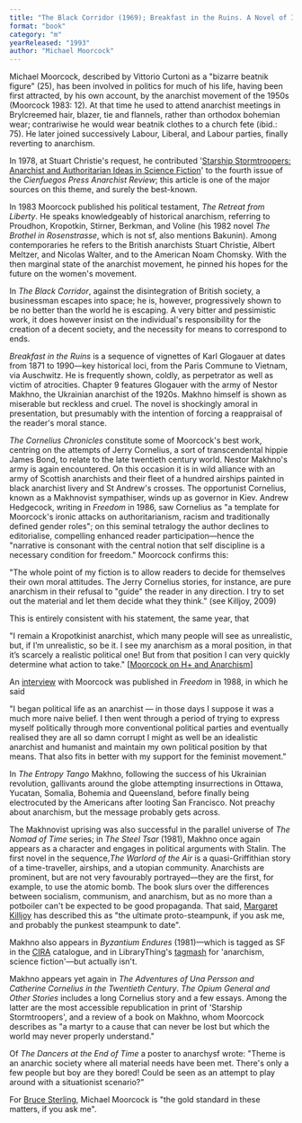 ```yaml
---
title: "The Black Corridor (1969); Breakfast in the Ruins. A Novel of Inhumanity  (1971); The Adventures of Una Persson and Catherine Cornelius in the Twentieth Century. A Romance (1976); The Cornelius Chronicles (1977); The Entropy Tango. A Comic Romance (1980); The Nomad of Time (1982, comprising The Warlord of the Air (1971), The Land Leviathan (1974), and The Steel Tsar (1981)); The Opium General and Other Stories (1984); The Dancers at the End of Time (1993—originally published in three volumes, 1972–1976)"
format: "book"
category: "m"
yearReleased: "1993"
author: "Michael Moorcock"
---
```


Michael Moorcock, described by Vittorio Curtoni as a "bizarre beatnik figure" (25), has been involved in politics for much of his life, having been first attracted, by his own account, by the anarchist movement of the 1950s (Moorcock 1983: 12). At that time he used to attend anarchist meetings in Brylcreemed hair, blazer, tie and flannels, rather than orthodox bohemian wear; contrariwise he would wear beatnik clothes to a church fete (ibid.: 75). He later joined successively Labour, Liberal, and Labour parties, finally reverting to anarchism.

In 1978, at Stuart Christie's request, he contributed '<a href="http://www.anarchogeekreview.com/essay/starship-stormtroopers">Starship Stormtroopers: Anarchist and Authoritarian Ideas in Science Fiction</a>' to the fourth issue of the _Cienfuegos Press Anarchist Review_; this article is one of the major sources on this theme,  and surely the best-known.

In 1983 Moorcock published his political testament,  _The Retreat from Liberty_. He speaks knowledgeably of historical anarchism, referring to Proudhon, Kropotkin, Stirner, Berkman, and Voline (his 1982 novel _The Brothel in Rosenstrasse_, which is not sf, also mentions Bakunin). Among contemporaries he refers to the British anarchists Stuart Christie, Albert Meltzer, and Nicolas Walter, and to the American Noam Chomsky. With the then marginal state of the anarchist movement, he pinned his hopes for the future on the women's movement.

In _The Black Corridor_, against the disintegration of British society, a businessman escapes into space; he is, however, progressively shown to be no better than the world he is escaping. A very bitter and pessimistic work, it does however insist on the individual's responsibility for the creation of a decent society, and the necessity for means to correspond to ends.

_Breakfast in the Ruins_ is a sequence of vignettes of Karl Glogauer at dates from 1871 to 1990—key historical loci, from the Paris Commune to Vietnam, via Auschwitz. He is frequently shown, coldly, as perpetrator as well as victim of atrocities. Chapter 9 features Glogauer with the army of Nestor Makhno, the Ukrainian anarchist of the 1920s. Makhno himself is shown as miserable but reckless and cruel. The novel is shockingly amoral in presentation, but presumably with the intention of forcing a reappraisal of the reader's moral stance.

_The Cornelius Chronicles_ constitute some of Moorcock's best work, centring on the attempts of Jerry Cornelius, a sort of transcendental hippie James Bond, to relate to the late twentieth century world. Nestor Makhno's army is again encountered. On this occasion it is in wild alliance with an army of Scottish anarchists and their fleet of a hundred airships painted in black anarchist livery and St Andrew's crosses. The opportunist Cornelius, known as a Makhnovist sympathiser, winds up as governor in Kiev. Andrew Hedgecock, writing in _Freedom_ in 1986, saw Cornelius as  "a template for Moorcock's ironic attacks on authoritarianism, racism and traditionally defined gender roles"; on this seminal tetralogy the author declines to editorialise, compelling enhanced reader participation—hence the  "narrative is consonant with the central notion that self discipline is a necessary condition for freedom."  Moorcock confirms this:

"The whole point of my fiction is to allow readers to decide for themselves their  own moral attitudes. The Jerry Cornelius stories, for instance, are pure  anarchism in their refusal to "guide" the reader in any direction. I try to set  out the material and let them decide what they think." (see Killjoy, 2009)

This is entirely consistent with his statement, the same  year, that

"I remain a Kropotkinist anarchist, which many  people will see as unrealistic, but, if I’m unrealistic, so be it. I see  my anarchism as a moral position, in that it’s scarcely a realistic  political one! But from that position I can very quickly determine what  action to take." [<a href="https://web.archive.org/web/20141215223241/http:/anarchotranshumanism.com:80/2009/06/23/moorcock-on-h-and-anarchism/">Moorcock  on H+ and Anarchism</a>]

An <a href="https://freedomnews.org.uk/interview-michael-moorcock/"> interview</a> with Moorcock was published in _Freedom_ in 1988, in  which he said

"I began political life as an anarchist — in those  days I suppose it was a much more naive belief. I then went through a  period of trying to express myself politically through more conventional  political parties and eventually realised they are all so damn corrupt I  might as well be an idealistic anarchist and humanist and maintain my  own political position by that means. That also fits in better with my  support for the feminist movement."

In _The Entropy Tango_ Makhno, following the success of his Ukrainian revolution, gallivants around the globe attempting insurrections in Ottawa, Yucatan, Somalia, Bohemia and Queensland, before finally being electrocuted by the Americans after looting San Francisco.  Not preachy about anarchism, but the message probably gets across.

The Makhnovist uprising was also successful in the parallel universe of _The Nomad of Time_ series; in _The Steel Tsar_ (1981), Makhno once again appears as a character and engages in political arguments with Stalin. The first novel in the sequence,_The Warlord of the Air_ is a quasi-Griffithian story of a time-traveller, airships, and a utopian community. Anarchists are prominent, but are not very favourably portrayed—they are the first, for example, to use the atomic bomb. The book slurs over the differences between socialism, communism, and anarchism, but as no more than a potboiler can't be expected to be good propaganda. That said, <a href="http://airshipambassador.wordpress.com/2014/08/04/killjoy1/">Margaret Killjoy</a> has described this as "the ultimate proto-steampunk, if you ask me, and probably the punkest steampunk to date".

Makhno also appears in _Byzantium Endures_ (1981)—which is tagged as SF in  the <a href="http://www.cira.ch/catalogue/index.php?lvl=categ_see&amp;id=346&amp;page=1&amp;nbr_lignes=78&amp;main=&amp;l_typdoc=g,i,a"> CIRA</a> catalogue, and in LibraryThing's <a href="http://www.librarything.com/tag/anarchism,+science+fiction">tagmash</a> for 'anarchism, science fiction'—but actually isn't.

Makhno appears yet again in _The Adventures of Una Persson and Catherine Cornelius in the Twentieth Century_. _The Opium General and Other Stories_ includes a long Cornelius story and a few essays. Among the latter are the most accessible republication in print of 'Starship Stormtroopers', and a review of a book on Makhno, whom Moorcock describes as "a martyr to a cause that can never be lost but which the world may never properly understand."

Of _The Dancers at the End of Time_ a poster to anarchysf wrote: "Theme is an anarchic society where all material needs have been met. There's only a few people but boy are they bored! Could be seen as an attempt to play around with a situationist  scenario?"

For <a href="http://www.wired.com/beyond_the_beyond/2009/10/i-wanna-be-sci-fi-anarcheeee/"> Bruce Sterling</a>, Michael Moorcock is "the gold standard in these matters, if  you ask me". 

